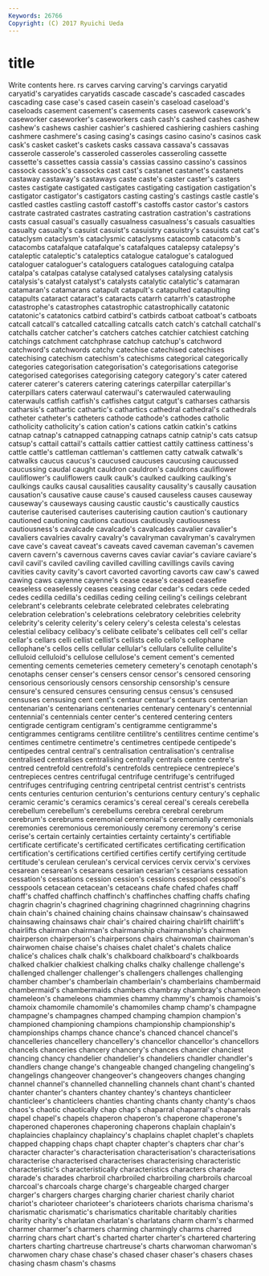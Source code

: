 ```yaml
---
Keywords: 26766 
Copyright: (C) 2017 Ryuichi Ueda
---
```


# title

Write contents here.
rs
carves carving carving's carvings caryatid caryatid's caryatides caryatids cascade cascade's
cascaded cascades cascading case case's cased casein casein's caseload caseload's
caseloads casement casement's casements cases casework casework's caseworker caseworker's caseworkers
cash cash's cashed cashes cashew cashew's cashews cashier cashier's cashiered
cashiering cashiers cashing cashmere cashmere's casing casing's casings casino casino's
casinos cask cask's casket casket's caskets casks cassava cassava's cassavas
casserole casserole's casseroled casseroles casseroling cassette cassette's cassettes cassia cassia's
cassias cassino cassino's cassinos cassock cassock's cassocks cast cast's castanet
castanet's castanets castaway castaway's castaways caste caste's caster caster's casters
castes castigate castigated castigates castigating castigation castigation's castigator castigator's castigators
casting casting's castings castle castle's castled castles castling castoff castoff's
castoffs castor castor's castors castrate castrated castrates castrating castration castration's
castrations casts casual casual's casually casualness casualness's casuals casualties casualty
casualty's casuist casuist's casuistry casuistry's casuists cat cat's cataclysm cataclysm's
cataclysmic cataclysms catacomb catacomb's catacombs catafalque catafalque's catafalques catalepsy catalepsy's
cataleptic cataleptic's cataleptics catalogue catalogue's catalogued cataloguer cataloguer's cataloguers catalogues
cataloguing catalpa catalpa's catalpas catalyse catalysed catalyses catalysing catalysis catalysis's
catalyst catalyst's catalysts catalytic catalytic's catamaran catamaran's catamarans catapult catapult's
catapulted catapulting catapults cataract cataract's cataracts catarrh catarrh's catastrophe catastrophe's
catastrophes catastrophic catastrophically catatonic catatonic's catatonics catbird catbird's catbirds catboat
catboat's catboats catcall catcall's catcalled catcalling catcalls catch catch's catchall
catchall's catchalls catcher catcher's catchers catches catchier catchiest catching catchings
catchment catchphrase catchup catchup's catchword catchword's catchwords catchy catechise catechised
catechises catechising catechism catechism's catechisms categorical categorically categories categorisation categorisation's
categorisations categorise categorised categorises categorising category category's cater catered caterer
caterer's caterers catering caterings caterpillar caterpillar's caterpillars caters caterwaul caterwaul's
caterwauled caterwauling caterwauls catfish catfish's catfishes catgut catgut's catharses catharsis
catharsis's cathartic cathartic's cathartics cathedral cathedral's cathedrals catheter catheter's catheters
cathode cathode's cathodes catholic catholicity catholicity's cation cation's cations catkin
catkin's catkins catnap catnap's catnapped catnapping catnaps catnip catnip's cats
catsup catsup's cattail cattail's cattails cattier cattiest cattily cattiness cattiness's
cattle cattle's cattleman cattleman's cattlemen catty catwalk catwalk's catwalks caucus
caucus's caucused caucuses caucusing caucussed caucussing caudal caught cauldron cauldron's
cauldrons cauliflower cauliflower's cauliflowers caulk caulk's caulked caulking caulking's caulkings
caulks causal causalities causality causality's causally causation causation's causative cause
cause's caused causeless causes causeway causeway's causeways causing caustic caustic's
caustically caustics cauterise cauterised cauterises cauterising caution caution's cautionary cautioned
cautioning cautions cautious cautiously cautiousness cautiousness's cavalcade cavalcade's cavalcades cavalier
cavalier's cavaliers cavalries cavalry cavalry's cavalryman cavalryman's cavalrymen cave cave's
caveat caveat's caveats caved caveman caveman's cavemen cavern cavern's cavernous
caverns caves caviar caviar's caviare caviare's cavil cavil's caviled caviling
cavilled cavilling cavillings cavils caving cavities cavity cavity's cavort cavorted
cavorting cavorts caw caw's cawed cawing caws cayenne cayenne's cease
cease's ceased ceasefire ceaseless ceaselessly ceases ceasing cedar cedar's cedars
cede ceded cedes cedilla cedilla's cedillas ceding ceiling ceiling's ceilings
celebrant celebrant's celebrants celebrate celebrated celebrates celebrating celebration celebration's celebrations
celebratory celebrities celebrity celebrity's celerity celerity's celery celery's celesta celesta's
celestas celestial celibacy celibacy's celibate celibate's celibates cell cell's cellar
cellar's cellars celli cellist cellist's cellists cello cello's cellophane cellophane's
cellos cells cellular cellular's cellulars cellulite cellulite's celluloid celluloid's cellulose
cellulose's cement cement's cemented cementing cements cemeteries cemetery cemetery's cenotaph
cenotaph's cenotaphs censer censer's censers censor censor's censored censoring censorious
censoriously censors censorship censorship's censure censure's censured censures censuring census
census's censused censuses censusing cent cent's centaur centaur's centaurs centenarian
centenarian's centenarians centenaries centenary centenary's centennial centennial's centennials center center's
centered centering centers centigrade centigram centigram's centigramme centigramme's centigrammes centigrams
centilitre centilitre's centilitres centime centime's centimes centimetre centimetre's centimetres centipede
centipede's centipedes central central's centralisation centralisation's centralise centralised centralises centralising
centrally centrals centre centre's centred centrefold centrefold's centrefolds centrepiece centrepiece's
centrepieces centres centrifugal centrifuge centrifuge's centrifuged centrifuges centrifuging centring centripetal
centrist centrist's centrists cents centuries centurion centurion's centurions century century's
cephalic ceramic ceramic's ceramics ceramics's cereal cereal's cereals cerebella cerebellum
cerebellum's cerebellums cerebra cerebral cerebrum cerebrum's cerebrums ceremonial ceremonial's ceremonially
ceremonials ceremonies ceremonious ceremoniously ceremony ceremony's cerise cerise's certain certainly
certainties certainty certainty's certifiable certificate certificate's certificated certificates certificating certification
certification's certifications certified certifies certify certifying certitude certitude's cerulean cerulean's
cervical cervices cervix cervix's cervixes cesarean cesarean's cesareans cesarian cesarian's
cesarians cessation cessation's cessations cession cession's cessions cesspool cesspool's cesspools
cetacean cetacean's cetaceans chafe chafed chafes chaff chaff's chaffed chaffinch
chaffinch's chaffinches chaffing chaffs chafing chagrin chagrin's chagrined chagrining chagrinned
chagrinning chagrins chain chain's chained chaining chains chainsaw chainsaw's chainsawed
chainsawing chainsaws chair chair's chaired chairing chairlift chairlift's chairlifts chairman
chairman's chairmanship chairmanship's chairmen chairperson chairperson's chairpersons chairs chairwoman chairwoman's
chairwomen chaise chaise's chaises chalet chalet's chalets chalice chalice's chalices
chalk chalk's chalkboard chalkboard's chalkboards chalked chalkier chalkiest chalking chalks
chalky challenge challenge's challenged challenger challenger's challengers challenges challenging chamber
chamber's chamberlain chamberlain's chamberlains chambermaid chambermaid's chambermaids chambers chambray chambray's
chameleon chameleon's chameleons chammies chammy chammy's chamois chamois's chamoix chamomile
chamomile's chamomiles champ champ's champagne champagne's champagnes champed champing champion
champion's championed championing champions championship championship's championships champs chance chance's
chanced chancel chancel's chancelleries chancellery chancellery's chancellor chancellor's chancellors chancels
chanceries chancery chancery's chances chancier chanciest chancing chancy chandelier chandelier's
chandeliers chandler chandler's chandlers change change's changeable changed changeling changeling's
changelings changeover changeover's changeovers changes changing channel channel's channelled channelling
channels chant chant's chanted chanter chanter's chanters chantey chantey's chanteys
chanticleer chanticleer's chanticleers chanties chanting chants chanty chanty's chaos chaos's
chaotic chaotically chap chap's chaparral chaparral's chaparrals chapel chapel's chapels
chaperon chaperon's chaperone chaperone's chaperoned chaperones chaperoning chaperons chaplain chaplain's
chaplaincies chaplaincy chaplaincy's chaplains chaplet chaplet's chaplets chapped chapping chaps
chapt chapter chapter's chapters char char's character character's characterisation characterisation's
characterisations characterise characterised characterises characterising characteristic characteristic's characteristically characteristics characters
charade charade's charades charbroil charbroiled charbroiling charbroils charcoal charcoal's charcoals
charge charge's chargeable charged charger charger's chargers charges charging charier
chariest charily chariot chariot's charioteer charioteer's charioteers chariots charisma charisma's
charismatic charismatic's charismatics charitable charitably charities charity charity's charlatan charlatan's
charlatans charm charm's charmed charmer charmer's charmers charming charmingly charms
charred charring chars chart chart's charted charter charter's chartered chartering
charters charting chartreuse chartreuse's charts charwoman charwoman's charwomen chary chase
chase's chased chaser chaser's chasers chases chasing chasm chasm's chasms
